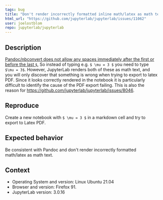 ```yaml
---
tags: bug
title: "Don't render incorrectly formatted inline math/latex as math text"
html_url: "https://github.com/jupyterlab/jupyterlab/issues/11062"
user: joelostblom
repo: jupyterlab/jupyterlab
---
```


## Description

[Pandoc/nbconvert does not allow any spaces immediately after the first or before the last `$`](https://github.com/jupyter/nbconvert/issues/1172#issuecomment-576323320), So instead of typing e.g.  `$ \mu = 3 $` you need to type `$\mu = 3$`. However, JupyterLab renders both of these as math text, and you will only discover that something is wrong when trying to export to latex PDF. Since it looks correctly rendered in the notebook it is particularly difficult to identify the cause of the PDF export failing. This is also the reason for https://github.com/jupyterlab/jupyterlab/issues/8046.

## Reproduce

Create a new notebook with `$ \mu = 3 $` in a markdown cell and try to export to Latex PDF.

## Expected behavior

Be consistent with Pandoc and don't render incorrectly formatted math/latex as math text.

## Context

- Operating System and version: Linux Ubuntu 21.04
- Browser and version: Firefox 91.
- JupyterLab version: 3.0.16